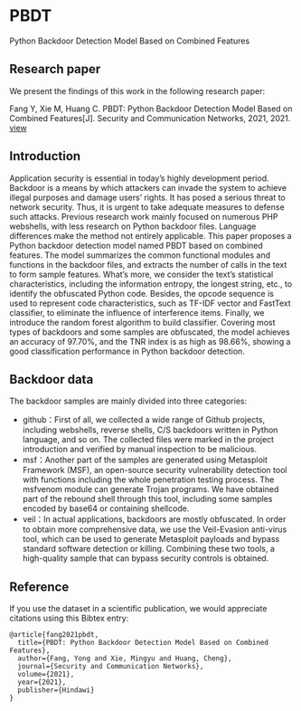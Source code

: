 # PBDT
Python Backdoor Detection Model Based on Combined Features

## Research paper

We present the findings of this work in the following research paper:

Fang Y, Xie M, Huang C. PBDT: Python Backdoor Detection Model Based on Combined Features[J]. Security and Communication Networks, 2021, 2021. [view](https://www.hindawi.com/journals/scn/2021/9923234/)

## Introduction

Application security is essential in today’s highly development period. Backdoor is a means by which attackers can invade the system to achieve illegal purposes and damage users’ rights. It has posed a serious threat to network security. Thus, it is urgent to take adequate measures to defense such attacks. Previous research work mainly focused on numerous PHP webshells, with less research on Python backdoor files. Language differences make the method not entirely applicable. This paper proposes a Python backdoor detection model named PBDT based on combined features. The model summarizes the common functional modules and functions in the backdoor files, and extracts the number of calls in the text to form sample features. What’s more, we consider the text’s statistical characteristics, including the information entropy, the longest string, etc., to identify the obfuscated Python code. Besides, the opcode sequence is used to represent code characteristics, such as TF-IDF vector and FastText classifier, to eliminate the influence of interference items. Finally, we introduce the random forest algorithm to build classifier. Covering most types of backdoors and some samples are obfuscated, the model achieves an accuracy of 97.70%, and the TNR index is as high as 98.66%, showing a good classification performance in Python backdoor detection.

## Backdoor data

The backdoor samples are mainly divided into three categories:

- github：First of all, we collected a wide range of Github projects, including webshells, reverse shells, C/S backdoors written in Python language, and so on. The collected files were marked in the project introduction and verified by manual inspection to be malicious.
- msf：Another part of the samples are generated using Metasploit Framework (MSF), an open-source security vulnerability detection tool with functions including the whole penetration testing process. The msfvenom module can generate Trojan programs. We have obtained part of the rebound shell through this tool, including some samples encoded by base64 or containing shellcode.
- veil：In actual applications, backdoors are mostly obfuscated. In order to obtain more comprehensive data, we use the Veil-Evasion anti-virus tool, which can be used to generate Metasploit payloads and bypass standard software detection or killing. Combining these two tools, a high-quality sample that can bypass security controls is obtained.

## Reference

If you use the dataset in a scientific publication, we would appreciate citations using this Bibtex entry:

```
@article{fang2021pbdt,
  title={PBDT: Python Backdoor Detection Model Based on Combined Features},
  author={Fang, Yong and Xie, Mingyu and Huang, Cheng},
  journal={Security and Communication Networks},
  volume={2021},
  year={2021},
  publisher={Hindawi}
}
```

